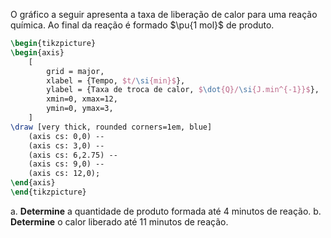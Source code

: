 O gráfico a seguir apresenta a taxa de liberação de calor para uma reação química. Ao final da reação é formado $\pu{1 mol}$ de produto.

```latex
\begin{tikzpicture}
\begin{axis}
    [
        grid = major,
        xlabel = {Tempo, $t/\si{min}$},
        ylabel = {Taxa de troca de calor, $\dot{Q}/\si{J.min^{-1}}$},
        xmin=0, xmax=12,
        ymin=0, ymax=3,
    ]
\draw [very thick, rounded corners=1em, blue]
    (axis cs: 0,0) --
    (axis cs: 3,0) --
    (axis cs: 6,2.75) --
    (axis cs: 9,0) --
    (axis cs: 12,0);
\end{axis}
\end{tikzpicture}
```

a. **Determine** a quantidade de produto formada até 4 minutos de reação.
b. **Determine** o calor liberado até 11 minutos de reação.

